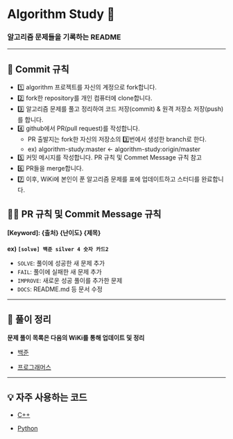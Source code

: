 # Algorithm Study 📝
### 알고리즘 문제들을 기록하는 README
***

## 🤔 Commit 규칙
- 1️⃣ algorithm 프로젝트를 자신의 계정으로 fork합니다.
- 2️⃣ fork한 repository를 개인 컴퓨터에 clone합니다.
- 3️⃣ 알고리즘 문제를 풀고 정리하여 코드 저장(commit) & 원격 저장소 저장(push)를 합니다.
- 4️⃣ github에서 PR(pull request)를 작성합니다.
  + PR 출발지는 fork한 자신의 저장소의 3️⃣번에서 생성한 branch로 한다.
  + ex) algorithm-study:master <- algorithm-study:origin/master
- 5️⃣ 커밋 메시지를 작성합니다. PR 규칙 및 Commet Message 규칙 참고
- 6️⃣ PR들을 merge합니다.
- 7️⃣ 이후, WiKi에 본인이 푼 알고리즘 문제를 표에 업데이트하고 스터디를 완료합니다.

## 🤙🏻 PR 규칙 및 Commit Message 규칙

#### [Keyword]: {출처} {난이도} {제목}
**ex) `[solve] 백준 silver 4 숫자 카드2`**

- `SOLVE`: 풀이에 성공한 새 문제 추가
- `FAIL`: 풀이에 실패한 새 문제 추가
- `IMPROVE`: 새로운 성공 풀이를 추가한 문제
- `DOCS`: README.md 등 문서 수정

***
<!-- ### [BackJoon](https://www.acmicpc.net)
##### [일곱 난쟁이 (2309)](https://github.com/almond0115/Algorithm-CodingTest/blob/main/BackJoon/2309/README.md)

*** 
### [Programmers]()
##### [예시 링크]() -->

## 📁 풀이 정리

**문제 풀이 목록은 다음의 WiKi를 통해 업데이트 및 정리** 

<!-- ### 📁 [HackerRank](https://github.com/eeeesong/Algorithm/wiki/📁-HackerRank) -->

<!-- ### 📁 [LeetCode](https://github.com/eeeesong/Algorithm/wiki/📁-LeetCode) -->

* [백준](https://github.com/almond0115/algorithm/wiki/📁-백준)

* [프로그래머스](https://github.com/almond0115/algorithm/wiki/📁-프로그래머스)

***

## 💡 자주 사용하는 코드

* [C++](https://github.com/almond0115/algorithm/blob/main/CodeLibrary/C++/README.md)

* [Python](https://github.com/almond0115/algorithm/blob/main/CodeLibrary/Python/README.md)
